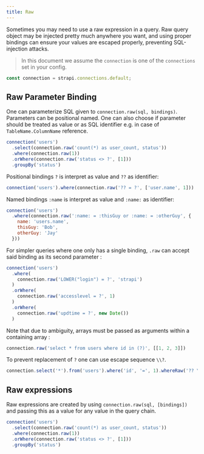 ```yaml
---
title: Raw
---
```


Sometimes you may need to use a raw expression in a query. Raw query object may be injected pretty much anywhere you want, and using proper bindings can ensure your values are escaped properly, preventing SQL-injection attacks.

> In this document we assume the `connection` is one of the `connections` set in your config.
  ```js
  const connection = strapi.connections.default;
  ```

## Raw Parameter Binding

One can parameterize SQL given to `connection.raw(sql, bindings)`. Parameters can be positional named. One can also choose if parameter should be treated as value or as SQL identifier e.g. in case of `TableName.ColumnName` reference.

```js
connection('users')
  .select(connection.raw('count(*) as user_count, status'))
  .where(connection.raw(1))
  .orWhere(connection.raw('status <> ?', [1]))
  .groupBy('status')
```

Positional bindings `?` is interpret as value and `??` as identifier:

```js
connection('users').where(connection.raw('?? = ?', ['user.name', 1]))
```

Named bindings `:name` is interpret as value and `:name:` as identifier:

```js
connection('users')
  .where(connection.raw(':name: = :thisGuy or :name: = :otherGuy', {
    name: 'users.name',
    thisGuy: 'Bob',
    otherGuy: 'Jay'
  }))
```

For simpler queries where one only has a single binding, `.raw` can accept said binding as its second parameter :

```js
connection('users')
  .where(
    connection.raw('LOWER("login") = ?', 'strapi')
  )
  .orWhere(
    connection.raw('accesslevel = ?', 1)
  )
  .orWhere(
    connection.raw('updtime = ?', new Date())
  )
```

Note that due to ambiguity, arrays must be passed as arguments within a containing array :

```js
connection.raw('select * from users where id in (?)', [[1, 2, 3]])
```

To prevent replacement of `?` one can use escape sequence `\\?`.

```js
connection.select('*').from('users').where('id', '=', 1).whereRaw('?? \\? ?', ['jsonColumn', 'jsonKey'])
```

## Raw expressions

Raw expressions are created by using `connection.raw(sql, [bindings])` and passing this as a value for any value in the query chain.

```js
connection('users')
  .select(connection.raw('count(*) as user_count, status'))
  .where(connection.raw(1))
  .orWhere(connection.raw('status <> ?', [1]))
  .groupBy('status')
```
